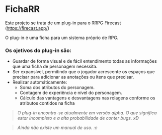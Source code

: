 # FichaRR
 
Este projeto se trata de um plug-in para o RRPG Firecast (https://firecast.app/)

O plug-in é uma ficha para um sistema próprio de RPG.

### Os ojetivos do plug-in são:
- Guardar de forma visual e de fácil entendimento todas as informações que uma ficha de personagem necessita.
- Ser expansível, permitindo que o jogador acrescente os espaços que precisar para adicionar as anotações ou itens que precisar.
- Realizar automáticamente:
  - Soma dos atributos do personagem.
  - Contagem de experiência e nível do personagem.
  - Cálculo das vantagens e desvantagens nas rolagens conforme os atributos contidos na ficha


> _O plug-in encontra-se atualmente em versão alpha. O que significa estar incompleto e a alta probabilidade de conter bugs. xD_

> _Ainda não existe um manual de uso. :c_